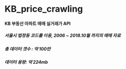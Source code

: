 # KB_price_crawling

#### KB 부동산 아파트 매매 실거래가 API

##### 서울시 법정동 코드를 이용, 2006 ~ 2018.10월 까지의 매매 자료
##### 총 데이터 갯수 : 약 100만
##### 데이터 용량: 약 224mb
